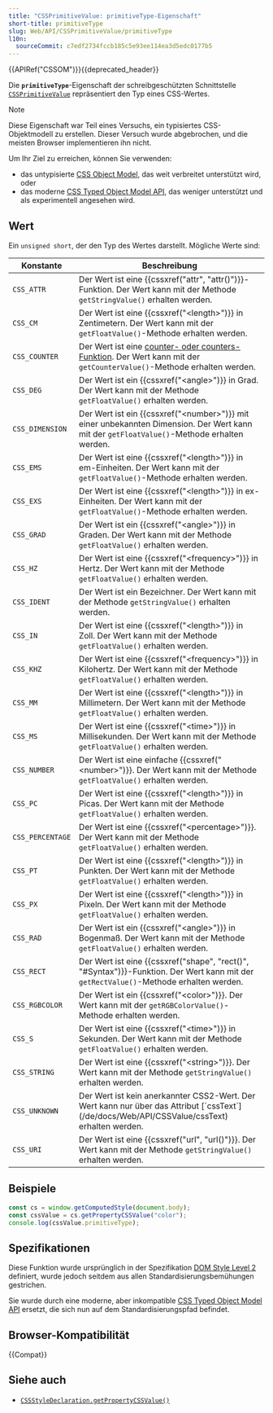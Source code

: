 ```yaml
---
title: "CSSPrimitiveValue: primitiveType-Eigenschaft"
short-title: primitiveType
slug: Web/API/CSSPrimitiveValue/primitiveType
l10n:
  sourceCommit: c7edf2734fccb185c5e93ee114ea3d5edc0177b5
---
```


{{APIRef("CSSOM")}}{{deprecated_header}}

Die **`primitiveType`**-Eigenschaft der schreibgeschützten Schnittstelle [`CSSPrimitiveValue`](/de/docs/Web/API/CSSPrimitiveValue) repräsentiert den Typ eines CSS-Wertes.

> [!NOTE]
> Diese Eigenschaft war Teil eines Versuchs, ein typisiertes CSS-Objektmodell zu erstellen. Dieser Versuch wurde abgebrochen, und die meisten Browser implementieren ihn nicht.
>
> Um Ihr Ziel zu erreichen, können Sie verwenden:
>
> - das untypisierte [CSS Object Model](/de/docs/Web/API/CSS_Object_Model), das weit verbreitet unterstützt wird, oder
> - das moderne [CSS Typed Object Model API](/de/docs/Web/API/CSS_Typed_OM_API), das weniger unterstützt und als experimentell angesehen wird.

## Wert

Ein `unsigned short`, der den Typ des Wertes darstellt. Mögliche Werte sind:

<table class="no-markdown">
  <thead>
    <tr>
      <th>Konstante</th>
      <th>Beschreibung</th>
    </tr>
  </thead>
  <tbody>
    <tr>
      <td><code>CSS_ATTR</code></td>
      <td>
        Der Wert ist eine {{cssxref("attr", "attr()")}}-Funktion. Der Wert kann mit der Methode <code>getStringValue()</code> erhalten werden.
      </td>
    </tr>
    <tr>
      <td><code>CSS_CM</code></td>
      <td>
        Der Wert ist eine {{cssxref("&lt;length&gt;")}} in Zentimetern. Der Wert kann mit der <code>getFloatValue()</code>-Methode erhalten werden.
      </td>
    </tr>
    <tr>
      <td><code>CSS_COUNTER</code></td>
      <td>
        Der Wert ist eine <a href="/de/docs/Web/CSS/CSS_counter_styles/Using_CSS_counters">counter- oder counters-Funktion</a>. Der Wert kann mit der <code>getCounterValue()</code>-Methode erhalten werden.
      </td>
    </tr>
    <tr>
      <td><code>CSS_DEG</code></td>
      <td>
        Der Wert ist ein {{cssxref("&lt;angle&gt;")}} in Grad. Der Wert kann mit der Methode <code>getFloatValue()</code> erhalten werden.
      </td>
    </tr>
    <tr>
      <td><code>CSS_DIMENSION</code></td>
      <td>
        Der Wert ist ein {{cssxref("&lt;number&gt;")}} mit einer unbekannten Dimension. Der Wert kann mit der <code>getFloatValue()</code>-Methode erhalten werden.
      </td>
    </tr>
    <tr>
      <td><code>CSS_EMS</code></td>
      <td>
        Der Wert ist eine {{cssxref("&lt;length&gt;")}} in em-Einheiten. Der Wert kann mit der <code>getFloatValue()</code>-Methode erhalten werden.
      </td>
    </tr>
    <tr>
      <td><code>CSS_EXS</code></td>
      <td>
        Der Wert ist eine {{cssxref("&lt;length&gt;")}} in ex-Einheiten. Der Wert kann mit der <code>getFloatValue()</code>-Methode erhalten werden.
      </td>
    </tr>
    <tr>
      <td><code>CSS_GRAD</code></td>
      <td>
        Der Wert ist ein {{cssxref("&lt;angle&gt;")}} in Graden. Der Wert kann mit der Methode <code>getFloatValue()</code> erhalten werden.
      </td>
    </tr>
    <tr>
      <td><code>CSS_HZ</code></td>
      <td>
        Der Wert ist eine {{cssxref("&lt;frequency&gt;")}} in Hertz. Der Wert kann mit der Methode <code>getFloatValue()</code> erhalten werden.
      </td>
    </tr>
    <tr>
      <td><code>CSS_IDENT</code></td>
      <td>
        Der Wert ist ein Bezeichner. Der Wert kann mit der Methode <code>getStringValue()</code> erhalten werden.
      </td>
    </tr>
    <tr>
      <td><code>CSS_IN</code></td>
      <td>
        Der Wert ist eine {{cssxref("&lt;length&gt;")}} in Zoll. Der Wert kann mit der Methode <code>getFloatValue()</code> erhalten werden.
      </td>
    </tr>
    <tr>
      <td><code>CSS_KHZ</code></td>
      <td>
        Der Wert ist eine {{cssxref("&lt;frequency&gt;")}} in Kilohertz. Der Wert kann mit der Methode <code>getFloatValue()</code> erhalten werden.
      </td>
    </tr>
    <tr>
      <td><code>CSS_MM</code></td>
      <td>
        Der Wert ist eine {{cssxref("&lt;length&gt;")}} in Millimetern. Der Wert kann mit der Methode <code>getFloatValue()</code> erhalten werden.
      </td>
    </tr>
    <tr>
      <td><code>CSS_MS</code></td>
      <td>
        Der Wert ist eine {{cssxref("&lt;time&gt;")}} in Millisekunden. Der Wert kann mit der Methode <code>getFloatValue()</code> erhalten werden.
      </td>
    </tr>
    <tr>
      <td><code>CSS_NUMBER</code></td>
      <td>
        Der Wert ist eine einfache {{cssxref("&lt;number&gt;")}}. Der Wert kann mit der Methode <code>getFloatValue()</code> erhalten werden.
      </td>
    </tr>
    <tr>
      <td><code>CSS_PC</code></td>
      <td>
        Der Wert ist eine {{cssxref("&lt;length&gt;")}} in Picas. Der Wert kann mit der Methode <code>getFloatValue()</code> erhalten werden.
      </td>
    </tr>
    <tr>
      <td><code>CSS_PERCENTAGE</code></td>
      <td>
        Der Wert ist eine {{cssxref("&lt;percentage&gt;")}}. Der Wert kann mit der Methode <code>getFloatValue()</code> erhalten werden.
      </td>
    </tr>
    <tr>
      <td><code>CSS_PT</code></td>
      <td>
        Der Wert ist eine {{cssxref("&lt;length&gt;")}} in Punkten. Der Wert kann mit der Methode <code>getFloatValue()</code> erhalten werden.
      </td>
    </tr>
    <tr>
      <td><code>CSS_PX</code></td>
      <td>
        Der Wert ist eine {{cssxref("&lt;length&gt;")}} in Pixeln. Der Wert kann mit der Methode <code>getFloatValue()</code> erhalten werden.
      </td>
    </tr>
    <tr>
      <td><code>CSS_RAD</code></td>
      <td>
        Der Wert ist ein {{cssxref("&lt;angle&gt;")}} in Bogenmaß. Der Wert kann mit der Methode <code>getFloatValue()</code> erhalten werden.
      </td>
    </tr>
    <tr>
      <td><code>CSS_RECT</code></td>
      <td>
        Der Wert ist eine {{cssxref("shape", "rect()", "#Syntax")}}-Funktion. Der Wert kann mit der <code>getRectValue()</code>-Methode erhalten werden.
      </td>
    </tr>
    <tr>
      <td><code>CSS_RGBCOLOR</code></td>
      <td>
        Der Wert ist ein {{cssxref("&lt;color&gt;")}}. Der Wert kann mit der <code>getRGBColorValue()</code>-Methode erhalten werden.
      </td>
    </tr>
    <tr>
      <td><code>CSS_S</code></td>
      <td>
        Der Wert ist eine {{cssxref("&lt;time&gt;")}} in Sekunden. Der Wert kann mit der Methode <code>getFloatValue()</code> erhalten werden.
      </td>
    </tr>
    <tr>
      <td><code>CSS_STRING</code></td>
      <td>
        Der Wert ist eine {{cssxref("&lt;string&gt;")}}. Der Wert kann mit der Methode <code>getStringValue()</code> erhalten werden.
      </td>
    </tr>
    <tr>
      <td><code>CSS_UNKNOWN</code></td>
      <td>
        Der Wert ist kein anerkannter CSS2-Wert. Der Wert kann nur über das Attribut [`cssText`](/de/docs/Web/API/CSSValue/cssText) erhalten werden.
      </td>
    </tr>
    <tr>
      <td><code>CSS_URI</code></td>
      <td>
        Der Wert ist eine {{cssxref("url", "url()")}}. Der Wert kann mit der Methode <code>getStringValue()</code> erhalten werden.
      </td>
    </tr>
  </tbody>
</table>

## Beispiele

```js
const cs = window.getComputedStyle(document.body);
const cssValue = cs.getPropertyCSSValue("color");
console.log(cssValue.primitiveType);
```

## Spezifikationen

Diese Funktion wurde ursprünglich in der Spezifikation [DOM Style Level 2](https://www.w3.org/TR/DOM-Level-2-Style/) definiert, wurde jedoch seitdem aus allen Standardisierungsbemühungen gestrichen.

Sie wurde durch eine moderne, aber inkompatible [CSS Typed Object Model API](/de/docs/Web/API/CSS_Typed_OM_API) ersetzt, die sich nun auf dem Standardisierungspfad befindet.

## Browser-Kompatibilität

{{Compat}}

## Siehe auch

- [`CSSStyleDeclaration.getPropertyCSSValue()`](/de/docs/Web/API/CSSStyleDeclaration/getPropertyCSSValue)
